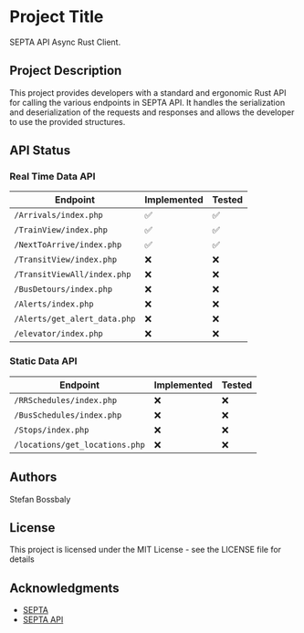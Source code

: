 # Project Title

SEPTA API Async Rust Client.

## Project Description

This project provides developers with a standard and ergonomic Rust API for calling the various endpoints in
SEPTA API. It handles the serialization and deserialization of the requests and responses and allows the
developer to use the provided structures.

## API Status

### Real Time Data API

| Endpoint                     | Implemented | Tested |
| ---------------------------- | ----------- | ------ |
| `/Arrivals/index.php`        | ✅          | ✅     |
| `/TrainView/index.php`       | ✅          | ✅     |
| `/NextToArrive/index.php`    | ✅          | ✅     |
| `/TransitView/index.php`     | ❌          | ❌     |
| `/TransitViewAll/index.php`  | ❌          | ❌     |
| `/BusDetours/index.php`      | ❌          | ❌     |
| `/Alerts/index.php`          | ❌          | ❌     |
| `/Alerts/get_alert_data.php` | ❌          | ❌     |
| `/elevator/index.php`        | ❌          | ❌     |

### Static Data API

| Endpoint                       | Implemented | Tested |
| ------------------------------ | ----------- | ------ |
| `/RRSchedules/index.php`       | ❌          | ❌     |
| `/BusSchedules/index.php`      | ❌          | ❌     |
| `/Stops/index.php`             | ❌          | ❌     |
| `/locations/get_locations.php` | ❌          | ❌     |

## Authors

Stefan Bossbaly

## License

This project is licensed under the MIT License - see the LICENSE file for details

## Acknowledgments

- [SEPTA](https://www5.septa.org/)
- [SEPTA API](https://www3.septa.org/#/)
